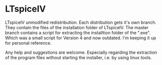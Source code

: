 # LTspiceIV
LTspiceIV unmodified redistribution. Each distribution gets it's own branch. They contain the files of the installation folder of LTspiceIV.
The master branch contains a script for extracting the installtion folder of the ".exe". Which was a small script for Version 4 and now outdated. I'm keeping it up for personal reference.

Any help and suggestions are welcome. Especially regarding the extraction of the program files without starting the installer, i.e. by using linux tools.
